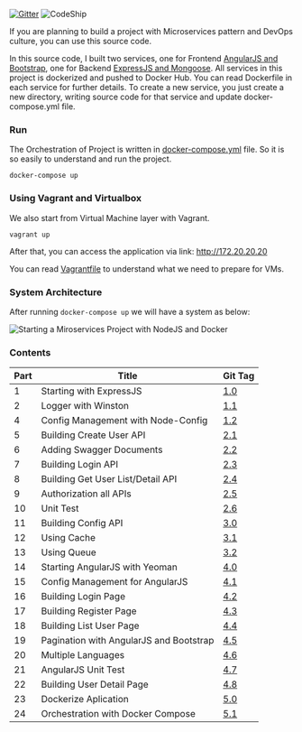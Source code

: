[![Gitter](https://badges.gitter.im/thanhson1085/bean-seed.svg)](https://gitter.im/thanhson1085/bean-seed?utm_source=badge&utm_medium=badge&utm_campaign=pr-badge)
![CodeShip](https://codeship.com/projects/e11c9da0-e9c1-0133-a811-5a99213623df/status?branch=master)

If you are planning to build a project with Microservices pattern and DevOps culture, you can use this source code.

In this source code, I built two services, one for Frontend [AngularJS and Bootstrap](https://github.com/thanhson1085/bean-seed/tree/master/site-seed), one for Backend [ExpressJS and Mongoose](https://github.com/thanhson1085/bean-seed/tree/master/api-seed). All services in this project is dockerized and pushed to Docker Hub. You can read Dockerfile in each service for further details. To create a new service, you just create a new directory, writing source code for that service and update docker-compose.yml file.

### Run
The Orchestration of Project is written in [docker-compose.yml](https://github.com/thanhson1085/bean-seed/blob/master/docker-compose.yml) file. So it is so easily to understand and run the project.
```
docker-compose up
```

### Using Vagrant and Virtualbox
We also start from Virtual Machine layer with Vagrant.
```
vagrant up
```
After that, you can access the application via link: http://172.20.20.20

You can read [Vagrantfile](https://github.com/thanhson1085/bean-seed/blob/master/Vagrantfile) to understand what we need to prepare for VMs.

### System Architecture
After running `docker-compose up` we will have a system as below:

![Starting a Miroservices Project with NodeJS and Docker](https://sonnguyen.ws/wp-content/uploads/2016/07/docker-compose-orchestration.png)


### Contents

| Part | Title                       | Git Tag |
|------|-----------------------------|---------|
| 1    | Starting with ExpressJS     |  [1.0](https://github.com/thanhson1085/bean-seed/tree/1.0)|
| 2    | Logger with Winston     |  [1.1](https://github.com/thanhson1085/bean-seed/tree/1.1)|
| 4    | Config Management with Node-Config     |  [1.2](https://github.com/thanhson1085/bean-seed/tree/1.2)|
| 5    | Building Create User API     |  [2.1](https://github.com/thanhson1085/bean-seed/tree/2.1)|
| 6    | Adding Swagger Documents     |  [2.2](https://github.com/thanhson1085/bean-seed/tree/2.2)|
| 7    | Building Login API    |  [2.3](https://github.com/thanhson1085/bean-seed/tree/2.3)|
| 8    | Building Get User List/Detail API     |  [2.4](https://github.com/thanhson1085/bean-seed/tree/2.4)|
| 9    | Authorization all APIs     |  [2.5](https://github.com/thanhson1085/bean-seed/tree/2.5)|
| 10    | Unit Test     |  [2.6](https://github.com/thanhson1085/bean-seed/tree/2.6)|
| 11    | Building Config API     |  [3.0](https://github.com/thanhson1085/bean-seed/tree/3.0)|
| 12    | Using Cache     |  [3.1](https://github.com/thanhson1085/bean-seed/tree/3.1)|
| 13    | Using Queue     |  [3.2](https://github.com/thanhson1085/bean-seed/tree/3.2)|
| 14    | Starting AngularJS with Yeoman     |  [4.0](https://github.com/thanhson1085/bean-seed/tree/4.0)|
| 15    | Config Management for AngularJS     |  [4.1](https://github.com/thanhson1085/bean-seed/tree/4.1)|
| 16    | Building Login Page     |  [4.2](https://github.com/thanhson1085/bean-seed/tree/4.2)|
| 17    | Building Register Page     |  [4.3](https://github.com/thanhson1085/bean-seed/tree/4.3)|
| 18    | Building List User Page     |  [4.4](https://github.com/thanhson1085/bean-seed/tree/4.4)|
| 19    | Pagination with AngularJS and Bootstrap     |  [4.5](https://github.com/thanhson1085/bean-seed/tree/4.5)|
| 20    | Multiple Languages     |  [4.6](https://github.com/thanhson1085/bean-seed/tree/4.6)|
| 21    | AngularJS Unit Test     |  [4.7](https://github.com/thanhson1085/bean-seed/tree/4.7)|
| 22    | Building User Detail Page     |  [4.8](https://github.com/thanhson1085/bean-seed/tree/4.8)|
| 23    | Dockerize Aplication     |  [5.0](https://github.com/thanhson1085/bean-seed/tree/5.0)|
| 24    | Orchestration with Docker Compose     |  [5.1](https://github.com/thanhson1085/bean-seed/tree/5.1)|
